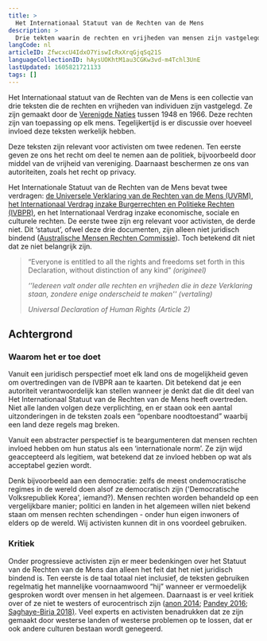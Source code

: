 ```yaml
---
title: >
  Het Internationaal Statuut van de Rechten van de Mens
description: >
  Drie tekten waarin de rechten en vrijheden van mensen zijn vastgelegd
langCode: nl
articleID: ZfwcxcU4IdxO7YiswIcRxXrqGjqSq21S
languageCollectionID: hAysUOKhtM1au3CGKw3vd-m4Tchl3UnE
lastUpdated: 1605821721133
tags: []
---
```


Het Internationaal statuut van de Rechten van de Mens is een collectie van drie teksten die de rechten en vrijheden van individuen zijn vastgelegd. Ze zijn gemaakt door de [Verenigde Naties](/united-nations) tussen 1948 en 1966. Deze rechten zijn van toepassing op elk mens. Tegelijkertijd is er discussie over hoeveel invloed deze teksten werkelijk hebben.

Deze teksten zijn relevant voor activisten om twee redenen. Ten eerste geven ze ons het recht om deel te nemen aan de politiek, bijvoorbeeld door middel van de vrijheid van vereniging. Daarnaast beschermen ze ons van autoriteiten, zoals het recht op privacy.

Het Internationale Statuut van de Rechten van de Mens bevat twee verdragen: [de Universele Verklaring van de Rechten van de Mens (UVRM)](/universal-declaration-of-human-rights), [het Internationaal Verdrag inzake Burgerrechten en Politieke Rechten (IVBPR)](/International-Covenant-on-Civil-and-Political-Rights), en het Internationaal Verdrag inzake economische, sociale en culturele rechten. De eerste twee zijn erg relevant voor activisten, de derde niet. Dit ‘statuut’, ofwel deze drie documenten, zijn alleen niet juridisch bindend ([Australische Mensen Rechten Commissie](https://humanrights.gov.au/our-work/education/human-rights-explained-fact-sheet-5the-international-bill-rights)). Toch betekend dit niet dat ze niet belangrijk zijn.

> “Everyone is entitled to all the rights and freedoms set forth in this Declaration, without distinction of any kind” _(origineel)_
> 
> _‘’Iedereen valt onder alle rechten en vrijheden die in deze Verklaring staan, zondere enige onderscheid te maken'' (vertaling)_
> 
> _Universal Declaration of Human Rights (Article 2)_

## Achtergrond

### Waarom het er toe doet

Vanuit een juridisch perspectief moet elk land ons de mogelijkheid geven om overtredingen van de IVBPR aan te kaarten. Dit betekend dat je een autoriteit verantwoordelijk kan stellen wanneer je denkt dat die dit deel van Het Internationaal Statuut van de Rechten van de Mens heeft overtreden. Niet alle landen volgen deze verplichting, en er staan ook een aantal uitzonderingen in de teksten zoals een “openbare noodtoestand” waarbij een land deze regels mag breken.

Vanuit een abstracter perspectief is te beargumenteren dat mensen rechten invloed hebben om hun status als een ‘internationale norm’. Ze zijn wijd geaccepteerd als legitiem, wat betekend dat ze invloed hebben op wat als acceptabel gezien wordt.

Denk bijvoorbeeld aan een democratie: zelfs de meest ondemocratische regimes in de wereld doen alsof ze democratisch zijn ('Democratische Volksrepubliek Korea', iemand?). Mensen rechten worden behandeld op een vergelijkbare manier; politici en landen in het algemeen willen niet bekend staan om mensen rechten schendingen - onder hun eigen inwoners of elders op de wereld. Wij activisten kunnen dit in ons voordeel gebruiken.

### Kritiek

Onder progressieve activisten zijn er meer bedenkingen over het Statuut van de Rechten van de Mens dan alleen het feit dat het niet juridisch bindend is. Ten eerste is de taal totaal niet inclusief, de teksten gebruiken regelmatig het mannelijke voornaamwoord “hij” wanneer er vermoedelijk gesproken wordt over mensen in het algemeen. Daarnaast is er veel kritiek over of ze niet te westers of eurocentrisch zijn ([anon 2014](https://www.e-ir.info/2014/04/25/western-human-rights-in-a-diverse-world-cultural-suppression-or-relativism/); [Pandey 2016](https://www.researchgate.net/publication/309673496_Are_the_concepts_of_human_rights_western-centric_euro-centric_or_'universalizable'); [Saghaye-Biria 2018)](https://www.jstor.org/stable/10.13169/reorient.4.1.0059?seq=1). Veel experts en activisten benadrukken dat ze zijn gemaakt door westerse landen of westerse problemen op te lossen, dat er ook andere culturen bestaan wordt genegeerd.